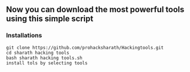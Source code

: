 ## Now you can download the most powerful tools using this simple script

### Installations
```
git clone https://github.com/prohacksharath/Hackingtools.git
cd sharath hacking tools
bash sharath hacking tools.sh
install tols by selecting tools 
